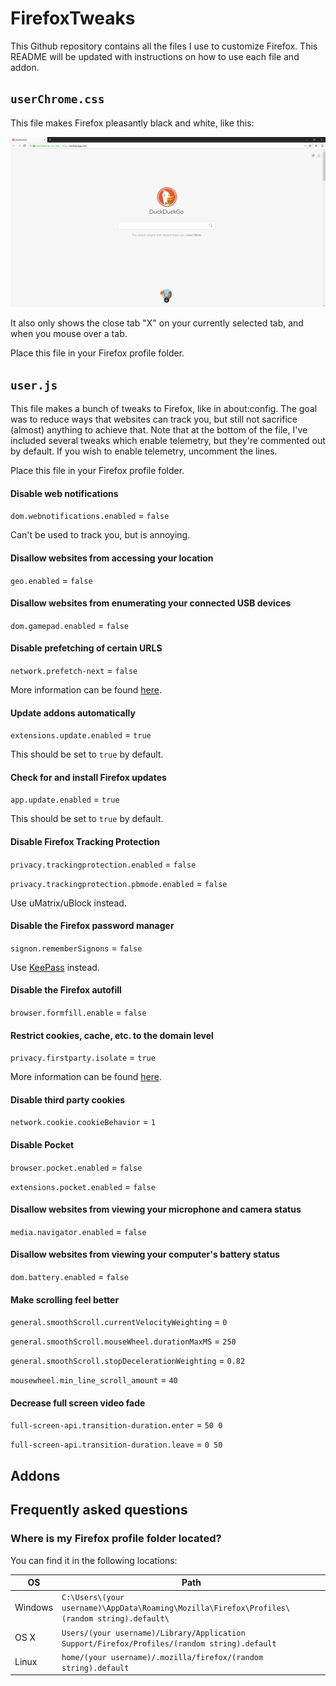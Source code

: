 # FirefoxTweaks

This Github repository contains all the files I use to customize Firefox. This README will be updated with instructions on how to use each file and addon.

## `userChrome.css`
This file makes Firefox pleasantly black and white, like this:

![alt text](Screenshots/userChrome.png "userChrome.css")

It also only shows the close tab "X" on your currently selected tab, and when you mouse over a tab.

Place this file in your Firefox profile folder.

## `user.js`
This file makes a bunch of tweaks to Firefox, like in about:config. The goal was to reduce ways that websites can track you, but still not sacrifice (almost) anything to achieve that. Note that at the bottom of the file, I've included several tweaks which enable telemetry, but they're commented out by default. If you wish to enable telemetry, uncomment the lines. 

Place this file in your Firefox profile folder.

#### Disable web notifications 
`dom.webnotifications.enabled` = `false`

Can't be used to track you, but is annoying.

#### Disallow websites from accessing your location
`geo.enabled` = `false`

#### Disallow websites from enumerating your connected USB devices
`dom.gamepad.enabled` = `false`

#### Disable prefetching of certain URLS 
`network.prefetch-next` = `false`

More information can be found [here](http://kb.mozillazine.org/Network.prefetch-next).

#### Update addons automatically 
`extensions.update.enabled` = `true` 

This should be set to `true` by default.

#### Check for and install Firefox updates 
`app.update.enabled` = `true`

This should be set to `true` by default.

#### Disable Firefox Tracking Protection
`privacy.trackingprotection.enabled` = `false`

`privacy.trackingprotection.pbmode.enabled` = `false`

Use uMatrix/uBlock instead.

#### Disable the Firefox password manager 
`signon.rememberSignons` = `false`

Use [KeePass](https://keepass.info/) instead.

#### Disable the Firefox autofill 
`browser.formfill.enable` = `false`

#### Restrict cookies, cache, etc. to the domain level 
`privacy.firstparty.isolate` = `true`

More information can be found [here](https://www.bleepingcomputer.com/news/software/another-tor-browser-feature-makes-it-into-firefox-first-party-isolation/).

#### Disable third party cookies 
`network.cookie.cookieBehavior` = `1`

#### Disable Pocket
`browser.pocket.enabled` = `false` 

`extensions.pocket.enabled` = `false`

####  Disallow websites from viewing your microphone and camera status 
`media.navigator.enabled` = `false` 

#### Disallow websites from viewing your computer's battery status
`dom.battery.enabled` = `false`

#### Make scrolling feel better 
`general.smoothScroll.currentVelocityWeighting` = `0`

`general.smoothScroll.mouseWheel.durationMaxMS` = `250`

`general.smoothScroll.stopDecelerationWeighting` = `0.82`

`mousewheel.min_line_scroll_amount` = `40`

#### Decrease full screen video fade 
`full-screen-api.transition-duration.enter` = `50 0` 

`full-screen-api.transition-duration.leave` = `0 50` 


## Addons

## Frequently asked questions
### Where is my Firefox profile folder located?

You can find it in the following locations:

OS | Path
----- | -----
Windows | `C:\Users\(your username)\AppData\Roaming\Mozilla\Firefox\Profiles\(random string).default\`
OS X | `Users/(your username)/Library/Application Support/Firefox/Profiles/(random string).default`
Linux | `home/(your username)/.mozilla/firefox/(random string).default`
